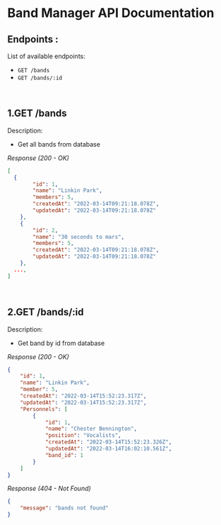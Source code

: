 # Band Manager API Documentation

## Endpoints :

List of available endpoints:

- `GET /bands`
- `GET /bands/:id`

&nbsp;

## 1.GET /bands

Description:
- Get all bands from database

_Response (200 - OK)_

```json
[
  {
        "id": 1,
        "name": "Linkin Park",
        "members": 5,
        "createdAt": "2022-03-14T09:21:18.078Z",
        "updatedAt": "2022-03-14T09:21:18.078Z"
    },
    {
        "id": 2,
        "name": "30 seconds to mars",
        "members": 5,
        "createdAt": "2022-03-14T09:21:18.078Z",
        "updatedAt": "2022-03-14T09:21:18.078Z"
    },
  ...,
]
```

&nbsp;

## 2.GET /bands/:id

Description:
- Get band by id  from database

_Response (200 - OK)_

```json
{
    "id": 1,
    "name": "Linkin Park",
    "member": 5,
    "createdAt": "2022-03-14T15:52:23.317Z",
    "updatedAt": "2022-03-14T15:52:23.317Z",
    "Personnels": [
        {
            "id": 1,
            "name": "Chester Bennington",
            "position": "Vocalists",
            "createdAt": "2022-03-14T15:52:23.326Z",
            "updatedAt": "2022-03-14T16:02:10.561Z",
            "band_id": 1
        }
    ]
}
```

_Response (404 - Not Found)_

```json
{
    "message": "bands not found"
}
```
